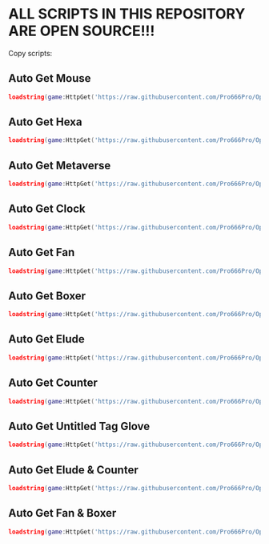 # ALL SCRIPTS IN THIS REPOSITORY ARE OPEN SOURCE!!!

Copy scripts:

## Auto Get Mouse
```lua
loadstring(game:HttpGet('https://raw.githubusercontent.com/Pro666Pro/OpenSourceScripts/refs/heads/main/MouseGlove.luau'))()
```

## Auto Get Hexa
```lua
loadstring(game:HttpGet('https://raw.githubusercontent.com/Pro666Pro/OpenSourceScripts/refs/heads/main/HexaGlove.luau'))()
```
## Auto Get Metaverse
```lua
loadstring(game:HttpGet('https://raw.githubusercontent.com/Pro666Pro/OpenSourceScripts/refs/heads/main/MetaverseGlove.luau'))()
```

## Auto Get Clock
```lua
loadstring(game:HttpGet('https://raw.githubusercontent.com/Pro666Pro/OpenSourceScripts/refs/heads/main/ClockGlove.luau'))()
```

## Auto Get Fan
```lua
loadstring(game:HttpGet('https://raw.githubusercontent.com/Pro666Pro/OpenSourceScripts/refs/heads/main/FanGlove.luau'))()
```

## Auto Get Boxer
```lua
loadstring(game:HttpGet('https://raw.githubusercontent.com/Pro666Pro/OpenSourceScripts/refs/heads/main/BoxerGlove.luau'))()
```

## Auto Get Elude
```lua
loadstring(game:HttpGet('https://raw.githubusercontent.com/Pro666Pro/OpenSourceScripts/refs/heads/main/EludeGlove.luau'))()
```

## Auto Get Counter
```lua
loadstring(game:HttpGet('https://raw.githubusercontent.com/Pro666Pro/OpenSourceScripts/refs/heads/main/CounterGlove.luau'))()
```

## Auto Get Untitled Tag Glove
```lua
loadstring(game:HttpGet('https://raw.githubusercontent.com/Pro666Pro/OpenSourceScripts/refs/heads/main/UTGGlove.luau'))()
```

## Auto Get Elude & Counter
```lua
loadstring(game:HttpGet('https://raw.githubusercontent.com/Pro666Pro/OpenSourceScripts/refs/heads/main/EludeAndCounterGloves.luau'))()
```

## Auto Get Fan & Boxer
```lua
loadstring(game:HttpGet('https://raw.githubusercontent.com/Pro666Pro/OpenSourceScripts/refs/heads/main/FanAndBoxerGloves.luau'))()
```
